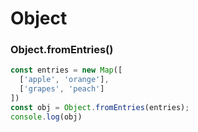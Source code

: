 # Object

### Object.fromEntries()
```javascript
const entries = new Map([
  ['apple', 'orange'],
  ['grapes', 'peach']
])
const obj = Object.fromEntries(entries);
console.log(obj)
```